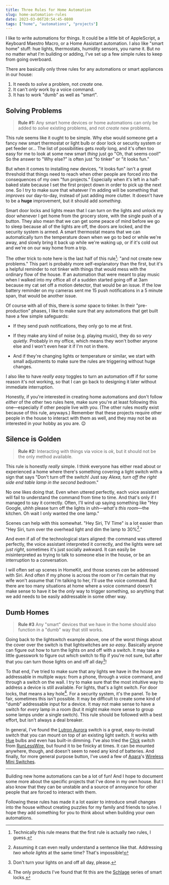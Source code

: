```yaml
---
title: Three Rules for Home Automation
slug: home-automation-rules
date: 2023-03-06T20:54:45-0800
tags: ["home", "automations", "projects"]
---
```


I like to write automations for things. It could be a little bit of AppleScript,
a Keyboard Maestro Macro, or a Home Assistant automation. I also like "smart
home" stuff: hue lights, thermostats, humidity sensors, you name it. But no
no matter what I'm building or adding, I've set up a few simple rules to keep
from going overboard.

<!-- more -->

There are basically only three rules for any automations or smart appliances in
our house:

1. It needs to _solve_ a problem, not _create_ one.
2. It can't _only_ work by a voice command.
3. It has to work "dumb" as well as "smart".

## Solving Problems

> **Rule #1:** Any smart home devices or home automations can only be added to
> _solve_ existing problems, and not _create_ new problems.

This rule seems like it ought to be simple. Why else would someone get a fancy
new smart thermostat or light bulb or door lock or security system or pet feeder
or… The list of possibilities gets _really_ long, and it's often too easy
for me to look at some new smart _thing_ just go "Oh, that seems cool!" So the
answer to "Why else?" is often just "to tinker" or "it looks fun."

But when it comes to installing new devices, "it looks fun" isn't a great
threshold that things need to reach when other people are forced into the
consequences of my own "fun projects." Especially when it's left in a
half-baked state because I set the first project down in order to pick up the
next one. So I try to make sure that whatever I'm adding will be something
that _improves_ our day-to-day, instead of just adding more clutter. It doesn't
have to be a **huge** improvement, but it should add _something_.

Smart door locks and lights mean that I can turn on the lights and unlock my
door whenever I get home from the grocery store, with the single push of a
button. They also mean that we can get some peace of mind before we go to sleep
because all of the lights are off, the doors are locked, and the security system
is armed. A smart thermostat means that we can automatically turn the
temperature down when we go to bed or while we're away, and slowly bring it back
up while we're waking up, or if it's cold out and we're on our way home from a
trip.

The other trick to note here is the last half of this rule[^1]: "and not create new
problems." This part is probably more self-explanatory than the first, but it's
a helpful reminder to not tinker with things that would mess with the ordinary
flow of the house. If an automation that were meant to play music when I walked
into my office all of a sudden started going off at 3am because my cat set off a
motion detector, that would be an issue. If the low battery reminder on my
cameras sent me 15 push notifications in a 5 minute span, that would be another
issue.

Of course with all of this, there is _some_ space to tinker. In their
"pre-production" phases, I like to make sure that any automations that get built
have a few simple safeguards:

- If they send push notifications, they only go to me at first.

- If they make any kind of noise (e.g. playing music), they do so _very quietly_.
  Probably in my office, which means they won't bother anyone else and I won't
  even hear it if I'm not in there.

- And if they're changing lights or temperature or similar, we start with
  small adjustments to make sure the rules are triggering without huge changes.

I also like to have _really easy_ toggles to turn an automation off if for some
reason it's not working, so that I can go back to designing it later without
immediate interruption.

Honestly, if you're interested in creating home automations and don't follow
_either_ of the other two rules here, make sure you're at least following this
one—especially if other people live with you. (The other rules mostly exist
because of this rule, anyways.) Remember that these projects
require other people in the house to interact with them as well, and they may
not be as interested in your hobby as you are. 😉

## Silence is Golden

> **Rule #2:** Interacting with things via voice is _ok_, but it should not
> be the only method available.

This rule is honestly _really_ simple. I think everyone has either read about
or experienced a home where there's something covering a light switch with a
sign that says "Don't turn off the switch! Just say _Alexa, turn off the right
side end table lamp in the second bedroom_."

No one likes doing that. Even when uttered perfectly, each voice assistant will
fail to understand the command from time to time. And that's only if I managed
to say it correctly. Often, I'll wind up saying something like "Hey Google, uhhh
please turn off the lights in uhh—_what's this room_—the kitchen. Oh wait I
only wanted the one lamp."

Scenes can help with this somewhat. "Hey Siri, TV Time" is a lot easier than
"Hey Siri, turn over the overhead light and dim the lamp to 30%[^2]."

And even if all of the technological stars aligned: the command was uttered
perfectly, the voice assistant interpreted it correctly, and the lights
were set _just right_, sometimes it's just socially awkward. It can easily
be misinterpreted as trying to talk to someone else in the house, or
be an interruption to a conversation.

I will often set up scenes in HomeKit, and those scenes _can_ be addressed
with Siri. And often if my phone is across the room or I'm certain that
my wife won't assume that I'm talking to her, I'll use the voice command.
But there are too many situations at home where a voice command doesn't make
sense to have it be the _only_ way to trigger something, so anything that
we add needs to be easily addressable in some other way.

## Dumb Homes

> **Rule #3** Any "smart" devices that we have in the home should also function
> in a "dumb" way that still works.

Going back to the lightswitch example above, one of the worst things about
the cover over the switch is that lightswitches are _so easy_. Basically
anyone can figure out how to turn the lights on and off with a switch. It
may take a little guesswork to figure out _which_ switch to flip if you're
not sure, but after that you can turn those lights on and off all day[^3]!

To that end, I've tried to make sure that any lights we have in the house
are addressable in multiple ways: from a phone, through a voice command,
and through a switch on the wall. I try to make sure that the most intuitive
way to address a device is still available. For lights, that's a light switch.
For door locks, that means a key hole[^4]. For a security system, it's the
panel. To be fair, sometimes this isn't possible. It may be difficult to create
some kind of "dumb" addressable input for a device. It may not make sense
to have a switch for _every_ lamp in a room (but it might make more sense
to group some lamps under a single switch). This rule should be
followed with a best effort, but isn't always a deal breaker.

In general, I've found the [Lutron Aurora] switch is a great, easy-to-install
switch that you can mount on top of an existing light switch. It works with [Hue]
bulbs and even has built-in dimming. I've also tried the [Click] switch from
[RunLessWire], but found it to be finicky at times. It can be mounted anywhere,
though, and doesn't seem to need any kind of batteries. And finally, for more
general purpose button, I've used a few of [Aqara]'s [Wireless Mini Switches].

---

Building new home automations can be a lot of fun! And I hope to document some
more about the specific projects that I've done in my own house. But I also know
that they can be unstable and a source of annoyance for other people that are
forced to interact with them.

Following these rules has made it a lot easier to introduce small changes into
the house without creating puzzles for my family and friends to solve. I hope
they add something for you to think about when building your own automations.

[^1]: Technically this rule means that the first rule is actually _two_ rules, I guess.
[^2]: Assuming it can even really understand a sentence like that. Addressing _two whole lights_ at the same time? That's impossible!
[^3]: Don't turn your lights on and off all day, please.
[^4]: The only products I've found that fit this are the [Schlage](https://www.schlage.com/en/home/smart-locks/encode-plus.html) series of smart locks.

[aqara]: https://www.aqara.com
[lutron aurora]: https://www.lutron.com/en-US/Products/Pages/StandAloneControls/Dimmers-Switches/SmartBulbDimmer/overview.aspx
[hue]: https://www.philips-hue.com/en-us
[click]: https://runlesswire.com/click-for-philips-hue-wireless-light-switch/
[runlesswire]: https://runlesswire.com/
[wireless mini switches]: https://www.aqara.com/us/wireless_mini_switch.html

